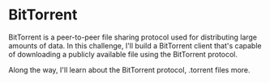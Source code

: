 # BitTorrent

BitTorrent is a peer-to-peer file sharing protocol used for distributing large amounts of data. In this challenge, I'll build a BitTorrent client that's capable of downloading a publicly available file using the BitTorrent protocol.

Along the way, I'll learn about the BitTorrent protocol, .torrent files more.
